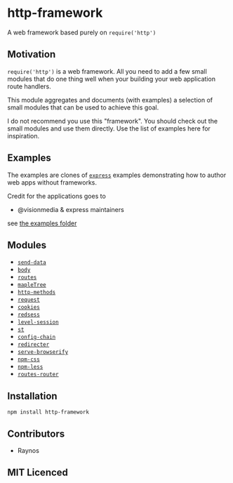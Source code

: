 # http-framework

A web framework based purely on `require('http')`

## Motivation

`require('http')` is a web framework. All you need to add a few
  small modules that do one thing well when your building your
  web application route handlers.

This module aggregates and documents (with examples) a selection
  of small modules that can be used to achieve this goal.

I do not recommend you use this "framework". You should check
  out the small modules and use them directly. Use the list of
  examples here for inspiration.

## Examples

The examples are clones of [`express`][18] examples demonstrating
  how to author web apps without frameworks.

Credit for the applications goes to

 - @visionmedia & express maintainers

see [the examples folder][17]

## Modules

 - [`send-data`][1]
 - [`body`][2]
 - [`routes`][3]
 - [`mapleTree`][4]
 - [`http-methods`][5]
 - [`request`][6]
 - [`cookies`][7]
 - [`redsess`][8]
 - [`level-session`][9]
 - [`st`][10]
 - [`config-chain`][11]
 - [`redirecter`][12]
 - [`serve-browserify`][13]
 - [`npm-css`][14]
 - [`npm-less`][15]
 - [`routes-router`][16]

## Installation

`npm install http-framework`

## Contributors

 - Raynos

## MIT Licenced

  [1]: https://github.com/Raynos/send-data
  [2]: https://github.com/Raynos/body
  [3]: https://github.com/aaronblohowiak/routes.js
  [4]: https://github.com/saambarati/mapleTree
  [5]: https://github.com/Raynos/http-methods
  [6]: https://github.com/mikeal/request
  [7]: https://github.com/jed/cookies
  [8]: https://github.com/isaacs/redsess
  [9]: https://github.com/rvagg/level-session
  [10]: https://github.com/isaacs/st
  [11]: https://github.com/dominictarr/config-chain
  [12]: https://github.com/Raynos/redirecter
  [13]: https://github.com/Raynos/serve-browserify
  [14]: https://github.com/defunctzombie/npm-css
  [15]: https://github.com/Raynos/npm-less
  [16]: https://github.com/Raynos/routes-router
  [17]: https://github.com/Raynos/http-framework/tree/master/examples
  [18]: https://github.com/visionmedia/express
